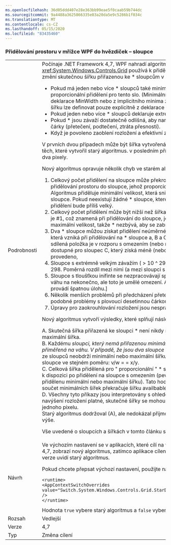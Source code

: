 ```yaml
---
ms.openlocfilehash: 36d05ddd407e28e363bb99eae5f0caab59b744dc
ms.sourcegitcommit: 9a4488a3625866335e83a20da5e9c5286b1f034c
ms.translationtype: MT
ms.contentlocale: cs-CZ
ms.lasthandoff: 05/15/2020
ms.locfileid: "83435460"
---
```

### <a name="wpf-grid-allocation-of-space-to-star-columns"></a>Přidělování prostoru v mřížce WPF do hvězdiček – sloupce

|   |   |
|---|---|
|Podrobnosti|Počínaje .NET Framework 4,7, WPF nahradí algoritmus, který <xref:System.Windows.Controls.Grid> používá k přidělení prostoru pro \* sloupce. Tato akce změní skutečnou šířku přiřazenou ke \* sloupcům v několika případech:<ul><li>Pokud má jeden nebo více \* sloupců také minimální nebo maximální šířku, která přepíše proporcionální přidělení pro tento slo. (Minimální šířka se může odvozovat z explicitní deklarace MinWidth nebo z implicitního minima získaného z obsahu sloupce. Maximální šířku lze definovat pouze explicitně z deklarace MaxWidth.)</li><li>Pokud jeden nebo více \* sloupců deklaruje extrémně velkou \* váhu, větší než 10 ^ 298.</li><li>Pokud \* jsou závaží dostatečně odlišná, aby narazila na nestabilitu plovoucí desetinné čárky (přetečení, podtečení, ztráta přesnosti).</li><li>Když je povoleno zaoblení rozložení a efektivní zobrazení DPI je dostatečně vysoké.</li></ul>V prvních dvou případech může být šířka vytvořená novým algoritmem výrazně odlišná od těch, které vytvořil starý algoritmus. v posledním případě bude rozdíl maximálně jeden nebo dva pixely.<p/>Nový algoritmus opravuje několik chyb ve starém algoritmu:<ol><li>Celkový počet přidělení na sloupce může překročit šířku mřížky. K tomu může dojít při přidělování prostoru do sloupce, jehož proporcionální podíl je menší než minimální velikost. Algoritmus přiděluje minimální velikost, která snižuje místo dostupného pro ostatní sloupce. Pokud neexistují žádné \* sloupce, které by bylo možné přidělit, celkový počet přidělení bude příliš velký.</li><li>Celkový počet přidělení může být nižší než šířka mřížky. Jedná se o duální problém, který je #1, což znamená při přidělování do sloupce, jehož proporcionální podíl je větší než jeho maximální velikost, takže \* nezbývá, aby se zabrala časová rezerva.</li><li>Dva \* sloupce můžou získat přidělení neúměrné jejich \* závaží. Toto je mírná verze #1/#2, která vzniká při přidělování na \* sloupce a, B a C (v tomto pořadí), kde hodnota b poměrná sdílená položka je v rozporu s omezením (nebo max). Jak je uvedeno výše, mění se místo dostupné pro sloupec C, který získá méně (nebo více) proporční přidělování, než bylo provedeno,</li><li>Sloupce s extrémně velkým závažím ( &gt; 10 ^ 298) se považují za, jako kdyby měly 10 ^ 298. Poměrná rozdíl mezi nimi (a mezi sloupci s mírně menším závažím) nejsou dodrženy.</li><li>Sloupce s tloušťkou inifinte se nezpracovávají správně. [Ve skutečnosti nemůžete nastavit váhu na nekonečno, ale toto je umělé omezení. Alokační kód se snažil ho zpracovat, ale provádí špatnou úlohu.]</li><li>Několik menších problémů při předcházení přetečení, podtečení, ztráty přesnosti a podobné problémy s plovoucí desetinnou čárkou.</li><li>Úpravy pro zaokrouhlování rozložení jsou nesprávné při dostatečně vysokém rozlišení DPI.</li></ol>Nový algoritmus vytvoří výsledky, které splňují následující kritéria:<p/>A. Skutečná šířka přiřazená ke sloupci * není nikdy menší než minimální šířka ani větší než maximální šířka.<br/>B. Každému <em>sloupci, který nemá přiřazenou minimální nebo maximální šířku, je přiřazena šířka přiměřená na <em>váhu. V případě, že jsou dva sloupce deklarovány s šířkou x</em> a y</em> a pokud žádný ze sloupců neobdrží minimální nebo maximální šířku, mají skutečné šířky v a w přiřazené sloupce ve stejném poměru: v/w = = x/y.<br/>C. Celková šířka přidělená pro &quot; proporcionální &quot; \* sloupce se rovná volnému prostoru, který je k dispozici po přidělení na sloupce s omezením (pevné, automatické a \* -sloupce, které mají přidělenu minimální nebo maximální šířku). Tato hodnota může být nulová, například pokud součet minimálních šířek překračuje šířku availbable mřížky.<br/>D. Všechny tyto příkazy jsou interpretovány s ohledem na &quot; ideální &quot; rozložení. Když je navýšení rozložení platné, skutečné šířky se mohou lišit od ideální šířky až do velikosti jednoho pixelu.<br/>Starý algoritmus dodržoval (A), ale nedokázal přijmout další kritéria v případech uvedených výše.<p/>Vše uvedené o sloupcích a šířkách v tomto článku se vztahuje i na řádky a výšky.|
|Návrh|Ve výchozím nastavení se v aplikacích, které cílí na verze .NET Framework od .NET Framework 4,7, zobrazí nový algoritmus, zatímco aplikace cílené na .NET Framework 4.6.2 nebo starší verze uvidí starý algoritmus.<p/>Pokud chcete přepsat výchozí nastavení, použijte následující nastavení konfigurace:<pre><code class="lang-xml">&lt;runtime&gt;&#13;&#10;&lt;AppContextSwitchOverrides value=&quot;Switch.System.Windows.Controls.Grid.StarDefinitionsCanExceedAvailableSpace=true&quot; /&gt;&#13;&#10;&lt;/runtime&gt;&#13;&#10;</code></pre>Hodnota <code>true</code> vybere starý algoritmus a <code>false</code> vybere nový algoritmus.|
|Rozsah|Vedlejší|
|Verze|4,7|
|Typ|Změna cílení|
